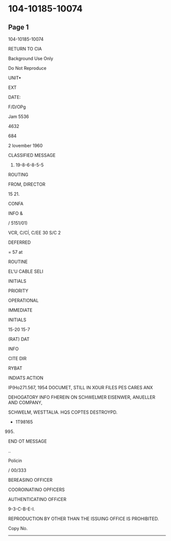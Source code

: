# 104-10185-10074

## Page 1

104-10185-10074

RETURN TO CIA

Background Use Only

Do Not Reproduce

UNIT•

EXT

DATE:

F/D/OPg

Jam 5536

4632

684

2 lovember 1960

CLASSIFIED MESSAGE

1. 19-8-6-8-5-5

ROUTING

FROM, DIRECTOR

15 21.

CONFA

INFO &

/ 5151/01)

VCR, C/CÍ, C/EE 30 S/C 2

DEFERRED

= 57 at

ROUTINE

EL'U CABLE SELI

INITIALS

PRIORITY

OPERATIONAL

IMMEDIATE

INITIALS

15-20 15-7

(RAT) DAT

INFO

CITE DIR

RYBAT

INDIATS ACTION

IP(Ho271.567, 1954 DOCUMET, STILL IN XOUR FILES PES CARES ANX

DEHOGATORY INFO FHEREIN ON SCHWELMER EISENWER, ANUELLER AND COMPANY,

SCHWELM, WESTTALIA. HQS COPTES DESTROYPD.

- 1T98165

0995.

END OT MESSAGE

..

Policin

/ 00/333

BEREASINO OFFICER

COOROINATINO OPFICERS

AUTHENTICATINO OFFiCER

9-3-C-B-E-I.

REPRODUCTION BY OTHER THAN THE ISSUING OFFICE IS PROHIBITED.

Copy No.

---

